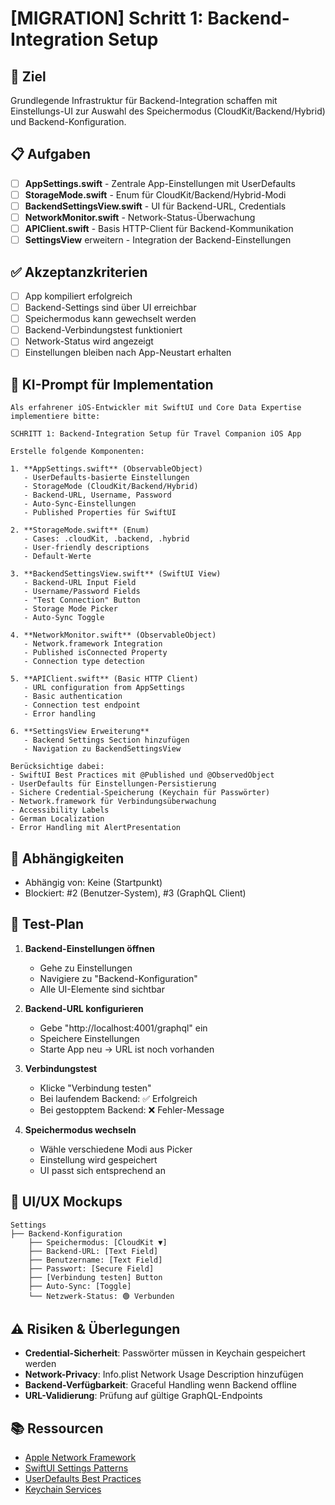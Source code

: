 # [MIGRATION] Schritt 1: Backend-Integration Setup

## 🎯 Ziel
Grundlegende Infrastruktur für Backend-Integration schaffen mit Einstellungs-UI zur Auswahl des Speichermodus (CloudKit/Backend/Hybrid) und Backend-Konfiguration.

## 📋 Aufgaben

- [ ] **AppSettings.swift** - Zentrale App-Einstellungen mit UserDefaults
- [ ] **StorageMode.swift** - Enum für CloudKit/Backend/Hybrid-Modi
- [ ] **BackendSettingsView.swift** - UI für Backend-URL, Credentials
- [ ] **NetworkMonitor.swift** - Network-Status-Überwachung
- [ ] **APIClient.swift** - Basis HTTP-Client für Backend-Kommunikation
- [ ] **SettingsView** erweitern - Integration der Backend-Einstellungen

## ✅ Akzeptanzkriterien

- [ ] App kompiliert erfolgreich
- [ ] Backend-Settings sind über UI erreichbar
- [ ] Speichermodus kann gewechselt werden
- [ ] Backend-Verbindungstest funktioniert
- [ ] Network-Status wird angezeigt
- [ ] Einstellungen bleiben nach App-Neustart erhalten

## 🤖 KI-Prompt für Implementation

```
Als erfahrener iOS-Entwickler mit SwiftUI und Core Data Expertise implementiere bitte:

SCHRITT 1: Backend-Integration Setup für Travel Companion iOS App

Erstelle folgende Komponenten:

1. **AppSettings.swift** (ObservableObject)
   - UserDefaults-basierte Einstellungen
   - StorageMode (CloudKit/Backend/Hybrid)
   - Backend-URL, Username, Password
   - Auto-Sync-Einstellungen
   - Published Properties für SwiftUI

2. **StorageMode.swift** (Enum)
   - Cases: .cloudKit, .backend, .hybrid
   - User-friendly descriptions
   - Default-Werte

3. **BackendSettingsView.swift** (SwiftUI View)
   - Backend-URL Input Field
   - Username/Password Fields
   - "Test Connection" Button
   - Storage Mode Picker
   - Auto-Sync Toggle

4. **NetworkMonitor.swift** (ObservableObject)
   - Network.framework Integration
   - Published isConnected Property
   - Connection type detection

5. **APIClient.swift** (Basic HTTP Client)
   - URL configuration from AppSettings
   - Basic authentication
   - Connection test endpoint
   - Error handling

6. **SettingsView Erweiterung**
   - Backend Settings Section hinzufügen
   - Navigation zu BackendSettingsView

Berücksichtige dabei:
- SwiftUI Best Practices mit @Published und @ObservedObject
- UserDefaults für Einstellungen-Persistierung
- Sichere Credential-Speicherung (Keychain für Passwörter)
- Network.framework für Verbindungsüberwachung
- Accessibility Labels
- German Localization
- Error Handling mit AlertPresentation
```

## 🔗 Abhängigkeiten

- Abhängig von: Keine (Startpunkt)
- Blockiert: #2 (Benutzer-System), #3 (GraphQL Client)

## 🧪 Test-Plan

1. **Backend-Einstellungen öffnen**
   - Gehe zu Einstellungen
   - Navigiere zu "Backend-Konfiguration"
   - Alle UI-Elemente sind sichtbar

2. **Backend-URL konfigurieren**
   - Gebe "http://localhost:4001/graphql" ein
   - Speichere Einstellungen
   - Starte App neu → URL ist noch vorhanden

3. **Verbindungstest**
   - Klicke "Verbindung testen"
   - Bei laufendem Backend: ✅ Erfolgreich
   - Bei gestopptem Backend: ❌ Fehler-Message

4. **Speichermodus wechseln**
   - Wähle verschiedene Modi aus Picker
   - Einstellung wird gespeichert
   - UI passt sich entsprechend an

## 📱 UI/UX Mockups

```
Settings
├── Backend-Konfiguration
    ├── Speichermodus: [CloudKit ▼]
    ├── Backend-URL: [Text Field]
    ├── Benutzername: [Text Field] 
    ├── Passwort: [Secure Field]
    ├── [Verbindung testen] Button
    ├── Auto-Sync: [Toggle]
    └── Netzwerk-Status: 🟢 Verbunden
```

## ⚠️ Risiken & Überlegungen

- **Credential-Sicherheit**: Passwörter müssen in Keychain gespeichert werden
- **Network-Privacy**: Info.plist Network Usage Description hinzufügen
- **Backend-Verfügbarkeit**: Graceful Handling wenn Backend offline
- **URL-Validierung**: Prüfung auf gültige GraphQL-Endpoints

## 📚 Ressourcen

- [Apple Network Framework](https://developer.apple.com/documentation/network)
- [SwiftUI Settings Patterns](https://developer.apple.com/design/human-interface-guidelines/settings)
- [UserDefaults Best Practices](https://developer.apple.com/documentation/foundation/userdefaults)
- [Keychain Services](https://developer.apple.com/documentation/security/keychain_services) 